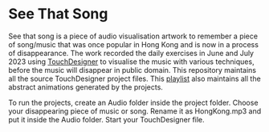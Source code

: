 # See That Song
 See that song is a piece of audio visualisation artwork to remember a piece of song/music that was once popular in Hong Kong and is now in a process of disappearance. The work recorded the daily exercises in June and July 2023 using [TouchDesigner](https://derivative.ca/) to visualise the music with various techniques, before the music will disappear in public domain. This repository maintains all the source TouchDesigner project files. This [playlist](https://www.youtube.com/playlist?list=PLfW3ifLccmdQRThwol4GQRYyoaEjBbqVZ) also maintains all the abstract animations generated by the projects. 

To run the projects, create an Audio folder inside the project folder. Choose your disappearing piece of music or song. Rename it as HongKong.mp3 and put it inside the Audio folder. Start your TouchDesigner file.


